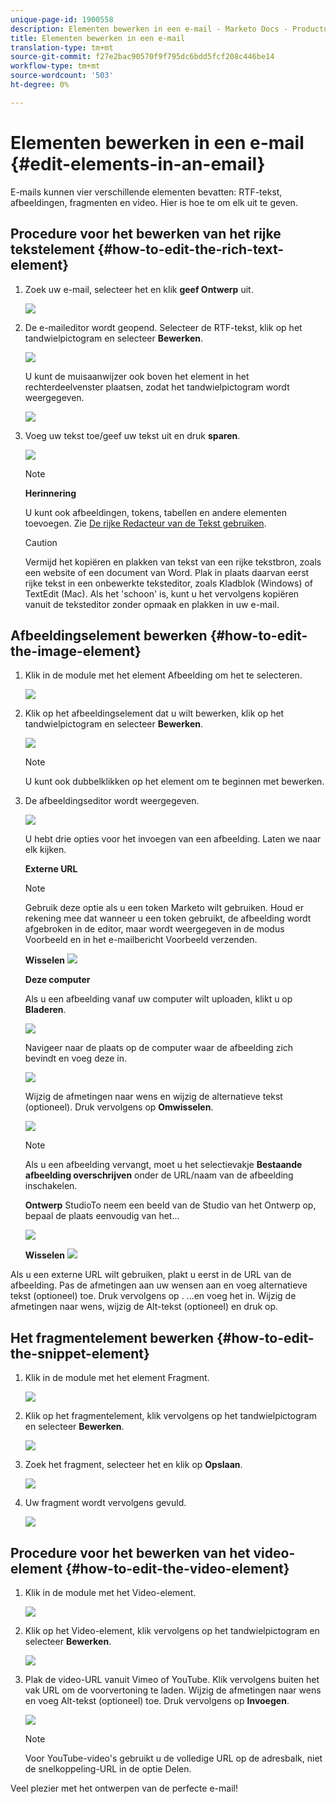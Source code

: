 ```yaml
---
unique-page-id: 1900558
description: Elementen bewerken in een e-mail - Marketo Docs - Productdocumentatie
title: Elementen bewerken in een e-mail
translation-type: tm+mt
source-git-commit: f27e2bac90570f9f795dc6bdd5fcf208c446be14
workflow-type: tm+mt
source-wordcount: '503'
ht-degree: 0%

---
```



# Elementen bewerken in een e-mail {#edit-elements-in-an-email}

E-mails kunnen vier verschillende elementen bevatten: RTF-tekst, afbeeldingen, fragmenten en video. Hier is hoe te om elk uit te geven.

## Procedure voor het bewerken van het rijke tekstelement {#how-to-edit-the-rich-text-element}

1. Zoek uw e-mail, selecteer het en klik **geef Ontwerp** uit.

   ![](assets/one-edited.png)

1. De e-maileditor wordt geopend. Selecteer de RTF-tekst, klik op het tandwielpictogram en selecteer **Bewerken**.

   ![](assets/two.png)

   U kunt de muisaanwijzer ook boven het element in het rechterdeelvenster plaatsen, zodat het tandwielpictogram wordt weergegeven.

   ![](assets/three.png)

1. Voeg uw tekst toe/geef uw tekst uit en druk **sparen**.

   ![](assets/four.png)

   >[!NOTE]
   >
   >**Herinnering**
   >
   >
   >U kunt ook afbeeldingen, tokens, tabellen en andere elementen toevoegen. Zie [De rijke Redacteur van de Tekst gebruiken](../../../../product-docs/email-marketing/general/understanding-the-email-editor/using-the-rich-text-editor.md).

   >[!CAUTION]
   >
   >Vermijd het kopiëren en plakken van tekst van een rijke tekstbron, zoals een website of een document van Word. Plak in plaats daarvan eerst rijke tekst in een onbewerkte teksteditor, zoals Kladblok (Windows) of TextEdit (Mac). Als het &#39;schoon&#39; is, kunt u het vervolgens kopiëren vanuit de teksteditor zonder opmaak en plakken in uw e-mail.

## Afbeeldingselement bewerken {#how-to-edit-the-image-element}

1. Klik in de module met het element Afbeelding om het te selecteren.

   ![](assets/five.png)

1. Klik op het afbeeldingselement dat u wilt bewerken, klik op het tandwielpictogram en selecteer **Bewerken**.

   ![](assets/six.png)

   >[!NOTE]
   >
   >U kunt ook dubbelklikken op het element om te beginnen met bewerken.

1. De afbeeldingseditor wordt weergegeven.

   ![](assets/seven.png)

   U hebt drie opties voor het invoegen van een afbeelding. Laten we naar elk kijken.

   **Externe URL**

   >[!NOTE]
   >
   >Gebruik deze optie als u een token Marketo wilt gebruiken. Houd er rekening mee dat wanneer u een token gebruikt, de afbeelding wordt afgebroken in de editor, maar wordt weergegeven in de modus Voorbeeld en in het e-mailbericht Voorbeeld verzenden.

   **Wisselen** ![](assets/eight.png)

   **Deze computer**

   Als u een afbeelding vanaf uw computer wilt uploaden, klikt u op **Bladeren**.

   ![](assets/nine.png)

   Navigeer naar de plaats op de computer waar de afbeelding zich bevindt en voeg deze in.

   ![](assets/ten.png)

   Wijzig de afmetingen naar wens en wijzig de alternatieve tekst (optioneel). Druk vervolgens op **Omwisselen**.

   ![](assets/eleven.png)

   >[!NOTE]
   >
   >Als u een afbeelding vervangt, moet u het selectievakje **Bestaande afbeelding overschrijven** onder de URL/naam van de afbeelding inschakelen.

   **Ontwerp** StudioTo neem een beeld van de Studio van het Ontwerp op, bepaal de plaats eenvoudig van het...

   ![](assets/twelve.png)

   **Wisselen**
   ![](assets/thirteen.png)

Als u een externe URL wilt gebruiken, plakt u eerst in de URL van de afbeelding. Pas de afmetingen aan uw wensen aan en voeg alternatieve tekst (optioneel) toe. Druk vervolgens op .               ...en voeg het in. Wijzig de afmetingen naar wens, wijzig de Alt-tekst (optioneel) en druk op.

## Het fragmentelement bewerken {#how-to-edit-the-snippet-element}

1. Klik in de module met het element Fragment.

   ![](assets/fourteen.png)

1. Klik op het fragmentelement, klik vervolgens op het tandwielpictogram en selecteer **Bewerken**.

   ![](assets/fifteen.png)

1. Zoek het fragment, selecteer het en klik op **Opslaan**.

   ![](assets/sixteen.png)

1. Uw fragment wordt vervolgens gevuld.

   ![](assets/eighteen.png)

## Procedure voor het bewerken van het video-element {#how-to-edit-the-video-element}

1. Klik in de module met het Video-element.

   ![](assets/nineteen.png)

1. Klik op het Video-element, klik vervolgens op het tandwielpictogram en selecteer **Bewerken**.

   ![](assets/twenty.png)

1. Plak de video-URL vanuit Vimeo of YouTube. Klik vervolgens buiten het vak URL om de voorvertoning te laden. Wijzig de afmetingen naar wens en voeg Alt-tekst (optioneel) toe. Druk vervolgens op **Invoegen**.

   ![](assets/twentyone.png)

   >[!NOTE]
   >
   >Voor YouTube-video&#39;s gebruikt u de volledige URL op de adresbalk, niet de snelkoppeling-URL in de optie Delen.

Veel plezier met het ontwerpen van de perfecte e-mail!
